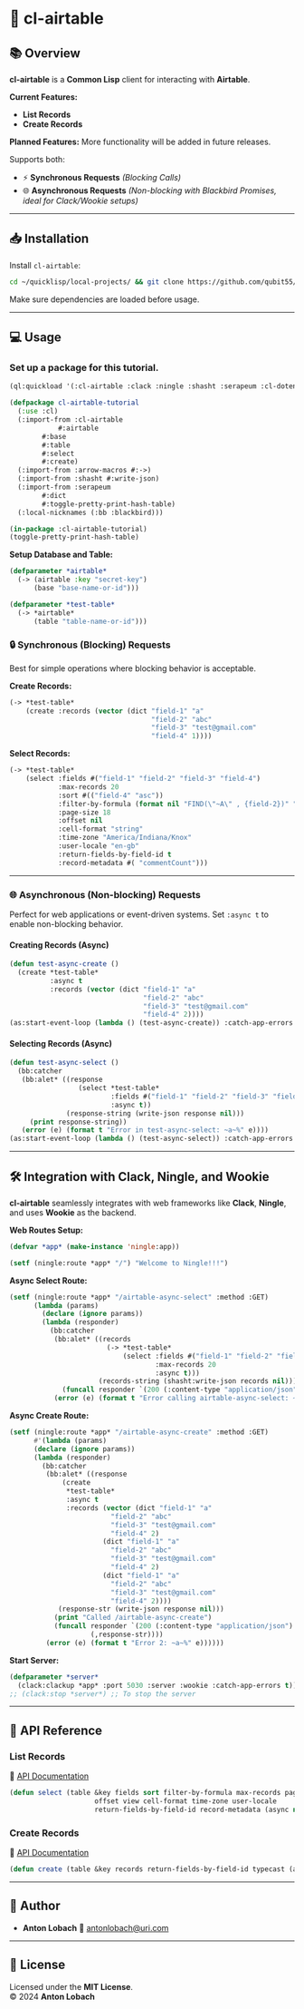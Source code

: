 # 🚀 **cl-airtable**

## 📚 **Overview**

**cl-airtable** is a **Common Lisp** client for interacting with **Airtable**.  

**Current Features:**  
- **List Records**  
- **Create Records**  

**Planned Features:** More functionality will be added in future releases.  

Supports both:  
- ⚡ **Synchronous Requests** *(Blocking Calls)*  
- 🌐 **Asynchronous Requests** *(Non-blocking with Blackbird Promises, ideal for Clack/Wookie setups)*  

---

## 📥 **Installation**

Install `cl-airtable`:

```sh
cd ~/quicklisp/local-projects/ && git clone https://github.com/qubit55/cl-airtable.git
```

Make sure dependencies are loaded before usage.

---

## 💻 **Usage**

### Set up a package for this tutorial.

```lisp
(ql:quickload '(:cl-airtable :clack :ningle :shasht :serapeum :cl-dotenv))

(defpackage cl-airtable-tutorial
  (:use :cl)
  (:import-from :cl-airtable
	        #:airtable
		#:base
		#:table
		#:select
		#:create)
  (:import-from :arrow-macros #:->)
  (:import-from :shasht #:write-json)
  (:import-from :serapeum
		#:dict
		#:toggle-pretty-print-hash-table)
  (:local-nicknames (:bb :blackbird)))

(in-package :cl-airtable-tutorial)
(toggle-pretty-print-hash-table)
```

**Setup Database and Table:**

```lisp
(defparameter *airtable*
  (-> (airtable :key "secret-key")
      (base "base-name-or-id")))

(defparameter *test-table*
  (-> *airtable*
      (table "table-name-or-id")))
```

### 🔒 **Synchronous (Blocking) Requests**

Best for simple operations where blocking behavior is acceptable.

**Create Records:**

```lisp
(-> *test-table*
    (create :records (vector (dict "field-1" "a"
                                   "field-2" "abc"
                                   "field-3" "test@gmail.com"
                                   "field-4" 1))))
```

**Select Records:**

```lisp
(-> *test-table*
    (select :fields #("field-1" "field-2" "field-3" "field-4")
            :max-records 20
            :sort #(("field-4" "asc"))
            :filter-by-formula (format nil "FIND(\"~A\" , {field-2})" "abc")
            :page-size 18
            :offset nil
            :cell-format "string"
            :time-zone "America/Indiana/Knox"
            :user-locale "en-gb"
            :return-fields-by-field-id t
            :record-metadata #( "commentCount")))
```

---

### 🌐 **Asynchronous (Non-blocking) Requests**

Perfect for web applications or event-driven systems. Set `:async t` to enable non-blocking behavior.

#### **Creating Records (Async)**

```lisp
(defun test-async-create ()
  (create *test-table*
          :async t
          :records (vector (dict "field-1" "a"
                                 "field-2" "abc"
                                 "field-3" "test@gmail.com"
                                 "field-4" 2))))
(as:start-event-loop (lambda () (test-async-create)) :catch-app-errors t)
```

#### **Selecting Records (Async)**

```lisp
(defun test-async-select ()
  (bb:catcher
   (bb:alet* ((response
                 (select *test-table*
                         :fields #("field-1" "field-2" "field-3" "field-4")
                         :async t))
              (response-string (write-json response nil)))
     (print response-string))
   (error (e) (format t "Error in test-async-select: ~a~%" e))))
(as:start-event-loop (lambda () (test-async-select)) :catch-app-errors t)
```

---

## 🛠️ **Integration with Clack, Ningle, and Wookie**

**cl-airtable** seamlessly integrates with web frameworks like **Clack**, **Ningle**, and uses **Wookie** as the backend.


**Web Routes Setup:**

```lisp
(defvar *app* (make-instance 'ningle:app))

(setf (ningle:route *app* "/") "Welcome to Ningle!!!")
```

**Async Select Route:**

```lisp
(setf (ningle:route *app* "/airtable-async-select" :method :GET)
      (lambda (params)
        (declare (ignore params))
        (lambda (responder)
          (bb:catcher
           (bb:alet* ((records
                        (-> *test-table*
                            (select :fields #("field-1" "field-2" "field-3" "field-4")
                                    :max-records 20
                                    :async t)))
                      (records-string (shasht:write-json records nil)))
             (funcall responder `(200 (:content-type "application/json") (,records-string))))
           (error (e) (format t "Error calling airtable-async-select: ~a~%" e))))))
```

**Async Create Route:**
```lisp
(setf (ningle:route *app* "/airtable-async-create" :method :GET)
      #'(lambda (params)
	  (declare (ignore params))
	  (lambda (responder)
	    (bb:catcher
	     (bb:alet* ((response
			 (create
			  *test-table*
			  :async t
			  :records (vector (dict "field-1" "a"
						 "field-2" "abc"
						 "field-3" "test@gmail.com"
						 "field-4" 2)
					   (dict "field-1" "a"
						 "field-2" "abc"
						 "field-3" "test@gmail.com"
						 "field-4" 2)
					   (dict "field-1" "a"
						 "field-2" "abc"
						 "field-3" "test@gmail.com"
						 "field-4" 2))))
			(response-str (write-json response nil)))
	       (print "Called /airtable-async-create")
	       (funcall responder `(200 (:content-type "application/json")
					(,response-str))))
	     (error (e) (format t "Error 2: ~a~%" e))))))
```

**Start Server:**

```lisp
(defparameter *server*
  (clack:clackup *app* :port 5030 :server :wookie :catch-app-errors t))
;; (clack:stop *server*) ;; To stop the server
```

---

## 📖 **API Reference**

### **List Records**
🔗 [API Documentation](https://airtable.com/developers/web/api/list-records)

```lisp
(defun select (table &key fields sort filter-by-formula max-records page-size
                     offset view cell-format time-zone user-locale
                     return-fields-by-field-id record-metadata (async nil)))
```

### **Create Records**
🔗 [API Documentation](https://airtable.com/developers/web/api/create-records)

```lisp
(defun create (table &key records return-fields-by-field-id typecast (async nil)))
```

---

## 👤 **Author**

- **Anton Lobach** 📧 [antonlobach@uri.com](mailto:antonlobach@uri.com)

---

## 📄 **License**

Licensed under the **MIT License**.  
©️ 2024 **Anton Lobach**
